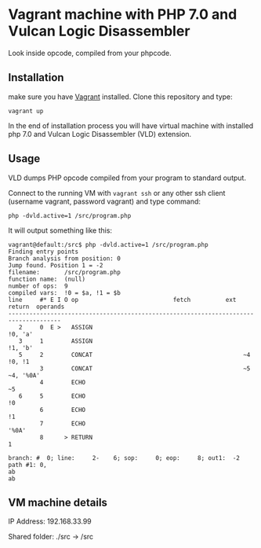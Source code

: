 # Vagrant machine with PHP 7.0 and Vulcan Logic Disassembler

Look inside opcode, compiled from your phpcode.

## Installation

make sure you have [Vagrant](https://www.vagrantup.com/) installed.
Clone this repository and type:

`
vagrant up
`

In the end of installation process you will have virtual machine with installed php 7.0 and Vulcan Logic Disassembler (VLD) extension.

## Usage

VLD dumps PHP opcode compiled from your program to standard output.

Connect to the running VM with ```vagrant ssh``` or any other ssh client (username vagrant, password vagrant) and type command:

```
php -dvld.active=1 /src/program.php
```

It will output something like this:

```
vagrant@default:/src$ php -dvld.active=1 /src/program.php
Finding entry points
Branch analysis from position: 0
Jump found. Position 1 = -2
filename:       /src/program.php
function name:  (null)
number of ops:  9
compiled vars:  !0 = $a, !1 = $b
line     #* E I O op                           fetch          ext  return  operands
-------------------------------------------------------------------------------------
   2     0  E >   ASSIGN                                                   !0, 'a'
   3     1        ASSIGN                                                   !1, 'b'
   5     2        CONCAT                                           ~4      !0, !1
         3        CONCAT                                           ~5      ~4, '%0A'
         4        ECHO                                                     ~5
   6     5        ECHO                                                     !0
         6        ECHO                                                     !1
         7        ECHO                                                     '%0A'
         8      > RETURN                                                   1

branch: #  0; line:     2-    6; sop:     0; eop:     8; out1:  -2
path #1: 0,
ab
ab
```
## VM machine details

IP Address: 192.168.33.99

Shared folder: ./src -> /src 
